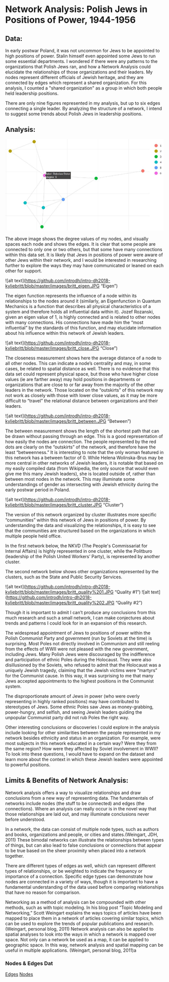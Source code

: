 # Network Analysis: Polish Jews in Positions of Power, 1944-1956 

## Data:

In early postwar Poland, it was not uncommon for Jews to be appointed to high positions of power. Stalin himself even appointed some Jews to run some essential departments. I wondered if there were any patterns to the organizations that Polish Jews ran, and how a Network Analysis could elucidate the relationships of those organizations and their leaders. 
My nodes represent different officials of Jewish heritage, and they are connected by edges which represent a shared organization. For this analysis, I counted a "shared organization" as a group in which both people held leadership positions. 

There are only nine figures represented in my analysis, but up to six edges connecting a single leader. By analyzing the structure of a network, I intend to suggest some trends about Polish Jews in leadership positions. 

## Analysis:

![alt text](https://github.com/introdh/intro-dh2018-kyliebritt/blob/master/images/britt_degrees.JPG "Degrees")

The above image shows the degree values of my nodes, and visually spaces each node and shows the edges. It is clear that some people are connected to only one or two others, but that some have many connections within this data set. It is likely that Jews in positions of power were aware of other Jews within their network, and I would be interested in researching further to explore the ways they may have communicated or leaned on each other for support. 

![alt text](https://github.com/introdh/intro-dh2018-kyliebritt/blob/master/images/britt_eigen.JPG “Eigen”)

The eigen function represents the influence of a node within its relationships to the nodes around it (similarly, an Eigenfunction in Quantum Mechanics is a function that describes all physical characteristics of a system and therefore holds all influential data within it). Jozef Rozanski, given an eigen value of 1, is highly connected and is related to other nodes with many connections. His connections have made him the “most influential” by the standards of this function, and may elucidate information about his influence within this network of Jewish leaders. 

![alt text](https://github.com/introdh/intro-dh2018-kyliebritt/blob/master/images/britt_close.JPG “Close”)

The closeness measurement shows here the average distance of a node to all other nodes. This can indicate a node’s centrality and may, in some cases, be related to spatial distance as well. There is no evidence that this data set could represent physical space, but those who have higher close values (ie are farther away) may hold positions in departments or organizations that are close to or far away from the majority of the other leaders in the network. Those located on the “outskirts” of this network may not work as closely with those with lower close values, as it may be more difficult to “travel” the relational distance between organizations and their leaders. 

![alt text](https://github.com/introdh/intro-dh2018-kyliebritt/blob/master/images/britt_between.JPG “Between”)

The between measurement shows the length of the shortest path that can be drawn without passing through an edge. This is a good representation of how easily the nodes are connection. The people represented by the red dots are clearly on the “outskirts” of the network, and therefore have the least “betweenness.” It is interesting to note that the only woman featured in this network has a between factor of 0. While Helena Wolinska-Brus may be more central in other networks of Jewish leaders, it is notable that based on my easily compiled data (from Wikipedia, the only source that would even give me this many Jewish leaders), she is located outside of, rather than between most nodes in the network. This may illuminate some understandings of gender as intersecting with Jewish ethnicity during the early postwar period in Poland. 

![alt text](https://github.com/introdh/intro-dh2018-kyliebritt/blob/master/images/britt_cluster.JPG “Cluster”)

The version of this network organized by cluster illustrates more specific “communities” within this network of Jews in positions of power. By understanding the data and visualizing the relationships, it is easy to see that the communities are structured based on the organizations in which multiple people held office. 

In the first network below, the NKVD (The People's Commissariat for Internal Affairs) is highly represented in one cluster, while the Politburo (leadership of the Polish United Workers’ Party), is represented by another cluster.

The second network below shows other organizations represented by the clusters, such as the State and Public Security Services. 

![alt text](https://github.com/introdh/intro-dh2018-kyliebritt/blob/master/images/britt_quality%201.JPG “Quality #1”)
![alt text](https://github.com/introdh/intro-dh2018-kyliebritt/blob/master/images/britt_quality%202.JPG “Quality #2”)

Though it is important to admit I can’t produce any conclusions from this much research and such a small network, I can make conjectures about trends and patterns I could look for in an expansion of this research. 

The widespread appointment of Jews to positions of power within the Polish Communist Party and government (run by Soviets at the time) is surprising. Most Poles not directly involved in Communism and still reeling from the effects of WWII were not pleased with the new government, including Jews. Many Polish Jews were discouraged by the indifference and participation of ethnic Poles during the Holocaust. They were also disillusioned by the Soviets, who refused to admit that the Holocaust was a uniquely Jewish tragedy, claiming that the Jewish victims were “martyrs” for the Communist cause. In this way, it was surprising to me that many Jews accepted appointments to the highest positions in the Communist system. 

The disproportionate amount of Jews in power (who were overly representing in highly ranked positions) may have contributed to stereotypes of Jews. Some ethnic Poles saw Jews as money-grabbing, power-hungry, and selfish, and seeing Jewish leaders guiding the unpopular Communist party did not rub Poles the right way.

Other interesting conclusions or discoveries I could explore in the analysis include looking for other similarities between the people represented in my network besides ethnicity and status in an organization. For example, were most subjects in this network educated in a certain way? Were they from the same region? How were they affected by Soviet involvement in WWII? To look into these questions, I would have to expand on the dataset and learn more about the context in which these Jewish leaders were appointed to powerful positions.

## Limits & Benefits of Network Analysis:

Network analysis offers a way to visualize relationships and draw conclusions from a new way of representing data. The fundamentals of networks include nodes (the stuff to be connected) and edges (the connections). Where an analysis can really occur is in the novel way that those relationships are laid out, and may illuminate conclusions never before understood. 

In a network, the data can consist of multiple node types, such as authors and books, organizations and people, or cities and states.(Weingart, JDH, 2011)  These bimodal networks can illustrate the relationships between types of things, but can also lead to false conclusions or connections that appear to be true based on the sheer proximity when placed into a network together. 

There are different types of edges as well, which can represent different types of relationships, or be weighted to indicate the frequency or importance of a connection. Specific edge types can demonstrate how nodes are connected in a variety of ways, though it is important to have a fundamental understanding of the data used before comparing relationships that have no reason for comparison. 

Networking as a method of analysis can be compounded with other methods, such as with topic modeling. In his blog post “Topic Modeling and Networking,” Scott Weingart explains the ways topics of articles have been mapped to place them in a network of articles covering similar topics, which can be used to explore the trends of popular publications and research. (Weingart, personal blog, 2011) Network analysis can also be applied to spatial analyses to look into the ways in which a network is mapped over space. Not only can a network be used as a map, it can be applied to geographic space. In this way, network analysis and spatial mapping can be useful in multiple applications. (Weingart, personal blog, 2011)a

### Nodes & Edges Dat
[Edges](https://docs.google.com/spreadsheets/d/16BiejTQ-EBtY1rNgLK5xjJhpWWgbjpkKEYVnLwB2eus/edit)
[Nodes](https://docs.google.com/spreadsheets/d/1GrqyD47xRuzlvX565bXSklmP95Mb3vl6Tr_Trl1GrVs/edit#gid=0)
